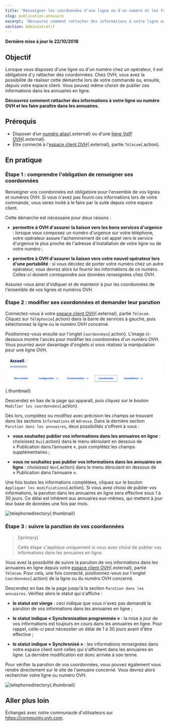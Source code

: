 ```yaml
---
title: "Renseigner les coordonnées d'une ligne ou d'un numéro et les faire paraître en ligne"
slug: publication-annuaire
excerpt: 'Découvrez comment rattacher des informations à votre ligne ou numéro OVH et les publier dans les annuaires'
section: Administratif
---
```


**Dernière mise à jour le 22/10/2018**

## Objectif

Lorsque vous disposez d'une ligne ou d'un numéro chez un opérateur, il est obligatoire d'y rattacher des coordonnées. Chez OVH, vous avez la possibilité de réaliser cette démarche lors de votre commande ou, ensuite, depuis votre espace client. Vous pouvez même choisir de publier ces informations dans les annuaires en ligne.

**Découvrez comment rattacher des informations à votre ligne ou numéro OVH et les faire paraître dans les annuaires.**

## Prérequis

- Disposer d’un [numéro alias](https://www.ovhtelecom.fr/telephonie/numeros/){.external} ou d'une [ligne VoIP OVH](https://www.ovhtelecom.fr/telephonie/){.external}.
- Être connecté à l'[espace client OVH](https://www.ovh.com/auth/?action=gotomanager&from=https://www.ovh.com/fr/&ovhSubsidiary=fr){.external}, partie `Télécom`{.action}.

## En pratique

### Étape 1 : comprendre l'obligation de renseigner ses coordonnées

Renseigner vos coordonnées est obligatoire pour l'ensemble de vos lignes et numéros OVH. Si vous n'avez pas fourni ces informations lors de votre commande, vous serez invité à le faire par la suite depuis votre espace client.

Cette démarche est nécessaire pour deux raisons :

- **permettre à OVH d'assurer la liaison vers les bons services d'urgence** : lorsque vous composez un numéro d'urgence sur votre téléphone, votre opérateur assure l'acheminement de cet appel vers le service d'urgence le plus proche de l'adresse d'installation de votre ligne ou de votre numéro ;

- **permettre à OVH d'assurer la liaison vers votre nouvel opérateur lors d'une portabilité** : si vous décidez de porter votre numéro chez un autre opérateur, vous devrez alors lui fournir les informations de ce numéro. Celles-ci doivent correspondre aux données renseignées chez OVH.

Assurez-vous ainsi d'indiquer et de maintenir à jour les coordonnées de l'ensemble de vos lignes et numéros OVH.

### Étape 2 : modifier ses coordonnées et demander leur parution

Connectez-vous à votre [espace client OVH](https://www.ovh.com/auth/?action=gotomanager&from=https://www.ovh.com/fr/&ovhSubsidiary=fr){.external}, partie `Télécom`. Cliquez sur `Téléphonie`{.action} dans la barre de services à gauche, puis sélectionnez la ligne ou le numéro OVH concerné.

Positionnez-vous ensuite sur l'onglet `Coordonnées`{.action}. L'image ci-dessous montre l'accès pour modifier les coordonnées d'un numéro OVH. Vous pourriez avoir davantage d'onglets si vous réalisez la manipulation pour une ligne OVH.

![telephonedirectory](images/manage-telephone-directory-step1.png){.thumbnail}

Descendez en bas de la page qui apparaît, puis cliquez sur le bouton `Modifier les coordonnées`{.action}. 

Dès lors, complétez ou modifiez avec précision les champs se trouvant dans les sections `Informations` et `Adresse`. Dans la dernière section `Parution dans les annuaires`, deux possibilités s'offrent à vous :

- **vous souhaitez publier vos informations dans les annuaires en ligne** : choisissez `Oui`{.action} dans le menu déroulant en dessous de « Publication dans l’annuaire », puis complétez les champs supplémentaires ;

- **vous ne souhaitez pas publier vos informations dans les annuaires en ligne** : choisissez `Non`{.action} dans le menu déroulant en dessous de « Publication dans l’annuaire ».

Une fois toutes les informations complétées, cliquez sur le bouton `Appliquer les modifications`{.action}. Si vous avez choisi de publier vos informations, la parution dans les annuaires en ligne sera effective sous 1 à 30 jours. Ce délai est inhérent aux annuaires eux-mêmes, qui mettent à jour leur base de données une fois par mois.  

![telephonedirectory](images/manage-telephone-directory-step2.png){.thumbnail}

### Étape 3 : suivre la parution de vos coordonnées

> [!primary]
>
> Cette étape s'applique uniquement si vous avez choisi de publier vos informations dans les annuaires en ligne. 
>

Vous avez la possibilité de suivre la parution de vos informations dans les annuaires en ligne depuis votre [espace client OVH](https://www.ovh.com/auth/?action=gotomanager&from=https://www.ovh.com/fr/&ovhSubsidiary=fr){.external}, partie `Télécom`. Pour cela, une fois connecté, positionnez-vous sur l'onglet `Coordonnées`{.action} de la ligne ou du numéro OVH concerné.

Descendez en bas de la page jusqu'à la section `Parution dans les annuaires`. Vérifiez alors le statut qui s'affiche : 

- **le statut est vierge** : ceci indique que vous n'avez pas demandé la parution de vos informations dans les annuaires en ligne ;

- **le statut indique « Synchronisation programmée »** : la mise à jour de vos informations est toujours en cours dans les annuaires en ligne. Pour rappel, celle-ci peut nécessiter un délai de 1 à 30 jours avant d'être effective ;

- **le statut indique « Synchronisé »** : les informations renseignées dans votre espace client sont celles qui s'affichent dans les annuaires en ligne. La dernière modification est donc arrivée à son terme.

Pour vérifier la parution de vos coordonnées, vous pouvez également vous rendre directement sur le site de l'annuaire concerné. Vous devrez alors rechercher votre ligne ou numéro OVH.

![telephonedirectory](images/manage-telephone-directory-step3.png){.thumbnail}

## Aller plus loin

Échangez avec notre communauté d'utilisateurs sur <https://community.ovh.com>.
